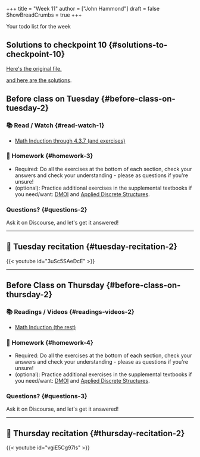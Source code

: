 +++
title = "Week 11"
author = ["John Hammond"]
draft = false
ShowBreadCrumbs = true
+++

Your todo list for the week
<!--more-->


## Solutions to checkpoint 10 {#solutions-to-checkpoint-10}

[Here's the original file.](https://nextcloud.math.wichita.edu/index.php/s/mfseBRNKZxK8Pym)

[and here are the solutions](https://nextcloud.math.wichita.edu/index.php/s/egHE2fsi9fDpo9z).


## Before class on Tuesday {#before-class-on-tuesday-2}


### 📚 Read / Watch {#read-watch-1}

-   [Math
    Induction through 4.3.7 (and exercises)](https://www.math.wichita.edu/discrete-book/sec_logic_induction.html)


### 📝 Homework {#homework-3}

-   Required: Do all the exercises at the bottom of each section, check
    your answers and check your understanding - please as questions if
    you're unsure!
-   (optional): Practice additional exercises in the supplemental
    textbooks if you need/want:
    [DMOI](http://discrete.openmathbooks.org/dmoi3/) and
    [Applied
    Discrete Structures](http://faculty.uml.edu/klevasseur/ads/index-ads.html).


### Questions? {#questions-2}

Ask it on Discourse, and let's get it answered!

---


## 🎥 Tuesday recitation {#tuesday-recitation-2}

{{< youtube id="3uSc5SAeDcE" >}}

---


## Before Class on Thursday {#before-class-on-thursday-2}


### 📚 Readings / Videos {#readings-videos-2}

-   [Math Induction (the rest)](https://www.math.wichita.edu/discrete-book/sec_logic_induction.html)


### 📝 Homework {#homework-4}

-   Required: Do all the exercises at the bottom of each section, check
    your answers and check your understanding - please as questions if
    you're unsure!
-   (optional): Practice additional exercises in the supplemental
    textbooks if you need/want:
    [DMOI](http://discrete.openmathbooks.org/dmoi3/) and
    [Applied
    Discrete Structures](http://faculty.uml.edu/klevasseur/ads/index-ads.html).


### Questions? {#questions-3}

Ask it on Discourse, and let's get it answered!

---


## 🎥 Thursday recitation {#thursday-recitation-2}

{{< youtube id="vgiE5Cg97ls" >}}
